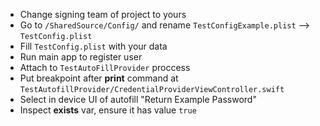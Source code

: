 - Change signing team of project to yours
- Go to `/SharedSource/Config/` and rename `TestConfigExample.plist` --> `TestConfig.plist`
- Fill `TestConfig.plist` with your data
- Run main app to register user
- Attach to `TestAutoFillProvider` proccess
- Put breakpoint after **print** command at `TestAutofillProvider/CredentialProviderViewController.swift`
- Select in device UI of autofill "Return Example Password"
- Inspect **exists** var, ensure it has value `true`
